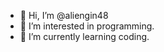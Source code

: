 - 👋 Hi, I’m @aliengin48
- 👀 I’m interested in programming.
- 🌱 I’m currently learning coding.

<!---
aliengin48/aliengin48 is a ✨ special ✨ repository because its `README.md` (this file) appears on your GitHub profile.
You can click the Preview link to take a look at your changes.
--->
